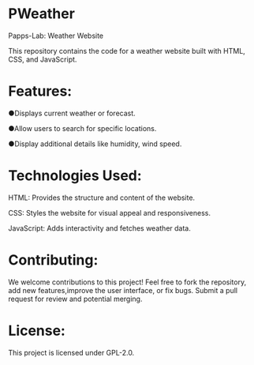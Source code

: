 # PWeather
Papps-Lab: Weather Website

This repository contains the code for a weather website built with HTML, CSS, and JavaScript.

# Features:

●Displays current weather or forecast.

●Allow users to search for specific locations.

●Display additional details like humidity, wind speed.

# Technologies Used:

HTML: Provides the structure and content of the website.

CSS: Styles the website for visual appeal and responsiveness.

JavaScript: Adds interactivity and fetches weather data.

# Contributing:

We welcome contributions to this project! Feel free to fork the repository, add new features,improve the user interface, or fix bugs. Submit a pull request for review and potential merging.

# License:

This project is licensed under GPL-2.0.
